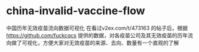 # china-invalid-vaccine-flow
中国历年无效疫苗流向数据可视化
在看过v2ex.com/t/473163 的帖子后，根据 https://github.com/fuckcqcs 提供的数据，对各疫苗公司及其无效疫苗的历年流向做了可视化，方便大家对无效疫苗的来源、去向、数量有一个直观的了解
